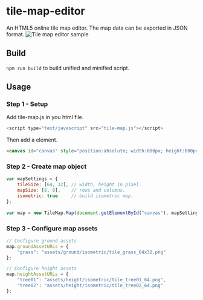 # tile-map-editor
An HTML5 online tile map editor. The map data can be exported in JSON format.
![Tile map editor sample](https://user-images.githubusercontent.com/742769/29623655-a81fc21e-8859-11e7-887b-b0a07c9904a1.png)


## Build
`npm run build` to build unified and minified script.


## Usage
### Step 1 - Setup
Add tile-map.js in you html file.
```javascript
<script type="text/javascript" src="tile-map.js"></script>
```
Then add a <canvas> element.
```html
<canvas id="canvas" style="position:absolute; width:800px; height:600px;"></canvas>
```

### Step 2 - Create map object
```javascript
var mapSettings = {
    tileSize: [64, 32], // width, height in pixel.
    mapSize: [8, 8],    // rows and columns.
    isometric: true     // build isometric map.
};
  
var map = new TileMap.Map(document.getElementById("canvas"), mapSettings);
```

### Step 3 - Configure map assets
```javascript
// Configure ground assets
map.groundAssetURLs = {
    "grass": "assets/ground/isometric/tile_grass_64x32.png"
};

// Configure height assets
map.heightAssetURLs = {
    "tree01": "assets/height/isometric/tile_tree01_64.png",
    "tree02": "assets/height/isometric/tile_tree02_64.png"
};
```